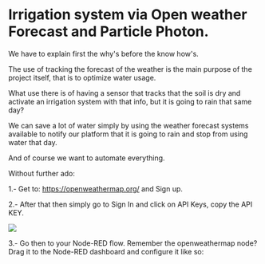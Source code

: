 # Irrigation system via Open weather Forecast and Particle Photon. 

We have to explain first the why's before the know how's.

The use of tracking the forecast of the weather is the main purpose of the project itself, that is to optimize water usage.

What use there is of having a sensor that tracks that the soil is dry and activate an irrigation system with that info, but it is going to rain that same day?

We can save a lot of water simply by using the weather forecast systems available to notify our platform that it is going to rain and stop from using water that day.

And of course we want to automate everything.

Without further ado:

1.- Get to: https://openweathermap.org/ and Sign up.

2.- After that then simply go to Sign In and click on API Keys, copy the API KEY.

<img src="https://image.ibb.co/nvKpTo/openweather.jpg">

3.- Go then to your Node-RED flow. Remember the openweathermap node? Drag it to the Node-RED dashboard and configure it like so:


